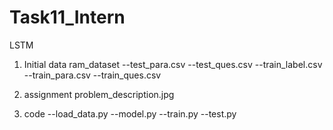 # Task11_Intern
LSTM 

1. Initial data
ram_dataset
  --test_para.csv
  --test_ques.csv
  --train_label.csv
  --train_para.csv
  --train_ques.csv

2. assignment
problem_description.jpg

3. code
--load_data.py
--model.py
--train.py
--test.py
